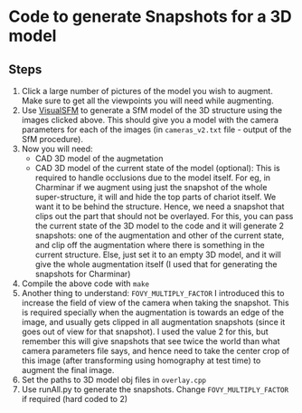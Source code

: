 Code to generate Snapshots for a 3D model
=========================================

Steps
-----
1. Click a large number of pictures of the model you wish to augment. Make sure to get all the viewpoints you
will need while augmenting.
2. Use [VisualSFM](http://ccwu.me/vsfm/) to generate a SfM model of the 3D structure using the images clicked above.
This should give you a model with the camera parameters for each of the images (in `cameras_v2.txt` file - output of the SfM procedure).
3. Now you will need:
    - CAD 3D model of the augmetation
    - CAD 3D model of the current state of the model (optional): This is required to handle occlusions due to the model itself.
                                                                 For eg, in Charminar if we augment using just the snapshot of the whole super-structure,
                                                                 it will and hide the top parts of chariot itself. We want it to be behind the structure.
                                                                 Hence, we need a snapshot that clips out the part that should not be overlayed. For this,
                                                                 you can pass the current state of the 3D model to the code and it will generate 2 snapshots:
                                                                 one of the augmentation and other of the current state, and clip off the augmentation where 
                                                                 there is something in the current structure.
                                                                 Else, just set  it to an empty 3D model, and it will give the whole augmentation itself (I
                                                                 used that for generating the snapshots for Charminar)
4. Compile the above code with `make`
5. Another thing to understand: `FOVY_MULTIPLY_FACTOR`
    I introduced this to increase the field of view of the camera when taking the snapshot. This is
    required specially when the augmentation is towards an edge of the image, and usually gets clipped in all augmentation snapshots
    (since it goes out of view for that snapshot). I used the value 2 for this, but remember this will give snapshots that see twice the
    world than what camera parameters file says, and hence need to take the center crop of this image (after transforming using homography
    at test time) to augment the final image.
6. Set the paths to 3D model obj files in `overlay.cpp`
7. Use runAll.py to generate the snapshots. Change `FOVY_MULTIPLY_FACTOR` if required (hard coded to 2)


